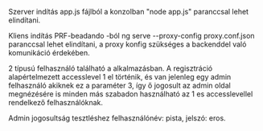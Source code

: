 Szerver indítás
  app.js fájlból a konzolban "node app.js" paranccsal lehet elindítani.
  
Kliens indítás
  PRF-beadando -ból ng serve --proxy-config proxy.conf.json paranccsal lehet elindítani, a proxy konfig szükséges a backenddel való komunikáció érdekében.
 
2 típusú felhasználó található a alkalmazásban. A regisztráció alapértelmezett accesslevel 1 el történik, és van jelenleg egy admin felhasználó akiknek ez a paraméter 3,
így ő jogosult az admin oldal megnézésére is minden más szabadon használható az 1 es accesslevellel rendelkező felhasználóknak.

Admin jogosultság tesztléshez felhasználónév: pista, jelszó: eros.


